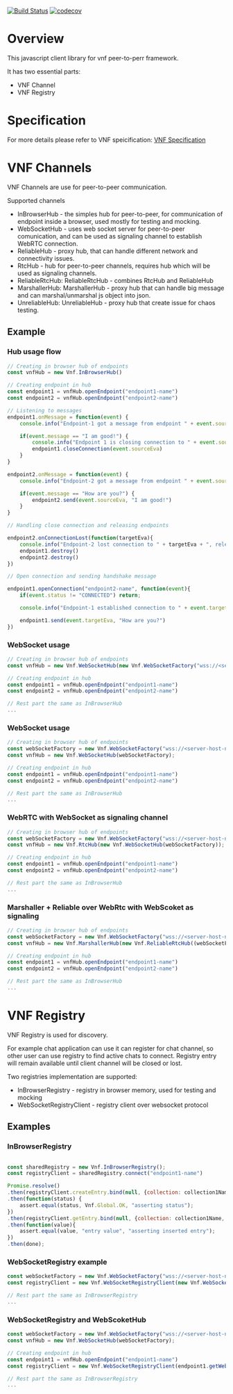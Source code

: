 [![Build Status](https://api.travis-ci.org/amidukr/virtual-network-framework-js.svg?branch=master)](https://travis-ci.org/amidukr/virtual-network-framework-js)
[![codecov](https://codecov.io/gh/amidukr/virtual-network-framework-js/branch/master/graph/badge.svg)](https://codecov.io/gh/amidukr/virtual-network-framework-js)

# Overview

This javascript client library for vnf peer-to-perr framework.

It has two essential parts:
- VNF Channel
- VNF Registry

# Specification

For more details please refer to VNF speicification:
[VNF Specification](./docs/amid-ukr-vnf.pdf)

# VNF Channels

VNF Channels are use for peer-to-peer communication.

Supported channels

- InBrowserHub - the simples hub for peer-to-peer, for communication of endpoint inside a browser, used mostly for testing and mocking.
- WebSocketHub - uses web socket server for peer-to-peer comunication, and can be used as signaling channel to establish WebRTC connection.
- ReliableHub - proxy hub, that can handle different network and connectivity issues.
- RtcHub - hub for peer-to-peer channels, requires hub which will be used as signaling channels. 
- ReliableRtcHub: ReliableRtcHub - combines RtcHub and ReliableHub
- MarshallerHub: MarshallerHub - proxy hub that can handle big message and can marshal/unmarshal js object into json.
- UnreliableHub: UnreliableHub - proxy hub that create issue for chaos testing.

## Example

### Hub usage flow

```js
// Creating in browser hub of endpoints
const vnfHub = new Vnf.InBrowserHub()

// Creating endpoint in hub
const endpoint1 = vnfHub.openEndpoint("endpoint1-name")
const endpoint2 = vnfHub.openEndpoint("endpoint2-name")

// Listening to messages
endpoint1.onMessage = function(event) {
    console.info("Endpoint-1 got a message from endpoint " + event.sourceEva + ", message is: " + event.message)

    if(event.message == "I am good!") {
        console.info("Endpoint 1 is closing connection to " + event.sourceEva)
        endpoint1.closeConnection(event.sourceEva)
    }
}

endpoint2.onMessage = function(event) {
    console.info("Endpoint-2 got a message from endpoint " + event.sourceEva + ", message is: " + event.message)

    if(event.message == "How are you?") {
        endpoint2.send(event.sourceEva, "I am good!")
    }
}

// Handling close connection and releasing endpoints

endpoint2.onConnectionLost(function(targetEva){
    console.info("Endpoint-2 lost connection to " + targetEva + ", releasing endpoints")
    endpoint1.destroy()
    endpoint2.destroy()
})

// Open connection and sending handshake message

endpoint1.openConnection("endpoint2-name", function(event){
    if(event.status != "CONNECTED") return;

    console.info("Endpoint-1 established connection to " + event.targetEva + ", status is: " + event.status)

    endpoint1.send(event.targetEva, "How are you?")
})


```

### WebSocket usage

```js
// Creating in browser hub of endpoints
const vnfHub = new Vnf.WebSocketHub(new Vnf.WebSocketFactory("wss://<server-host-name>/webbroker/vnf-ws"));

// Creating endpoint in hub
const endpoint1 = vnfHub.openEndpoint("endpoint1-name")
const endpoint2 = vnfHub.openEndpoint("endpoint2-name")

// Rest part the same as InBrowserHub
...

```

### WebSocket usage

```js
// Creating in browser hub of endpoints
const webSocketFactory = new Vnf.WebSocketFactory("wss://<server-host-name>/webbroker/vnf-ws")
const vnfHub = new Vnf.WebSocketHub(webSocketFactory);

// Creating endpoint in hub
const endpoint1 = vnfHub.openEndpoint("endpoint1-name")
const endpoint2 = vnfHub.openEndpoint("endpoint2-name")

// Rest part the same as InBrowserHub
...

```
### WebRTC with WebSocket as signaling channel

```js
// Creating in browser hub of endpoints
const webSocketFactory = new Vnf.WebSocketFactory("wss://<server-host-name>/webbroker/vnf-ws")
const vnfHub = new Vnf.RtcHub(new Vnf.WebSocketHub(webSocketFactory));

// Creating endpoint in hub
const endpoint1 = vnfHub.openEndpoint("endpoint1-name")
const endpoint2 = vnfHub.openEndpoint("endpoint2-name")

// Rest part the same as InBrowserHub
...

```

### Marshaller + Reliable over WebRtc with WebScoket as signaling

```js
// Creating in browser hub of endpoints
const webSocketFactory = new Vnf.WebSocketFactory("wss://<server-host-name>/webbroker/vnf-ws")
const vnfHub = new Vnf.MarshallerHub(new Vnf.ReliableRtcHub((webSocketFactory)));

// Creating endpoint in hub
const endpoint1 = vnfHub.openEndpoint("endpoint1-name")
const endpoint2 = vnfHub.openEndpoint("endpoint2-name")

// Rest part the same as InBrowserHub
...

```

# VNF Registry

VNF Registry is used for discovery.

For example chat application can use it can register for chat channel, so other user can use registry to find active chats to connect. Registry entry will remain available until client channel will be closed or lost.

Two registries implementation are supported:
- InBrowserRegistry - registry in browser memory, used for testing and mocking
- WebSocketRegistryClient - registry client over websocket protocol

## Examples

### InBrowserRegistry

```js

const sharedRegistry = new Vnf.InBrowserRegistry();
const registryClient = sharedRegistry.connect("endpoint1-name")

Promise.resolve()
.then(registryClient.createEntry.bind(null, {collection: collection1Name, name:"entry1"}, "entry value"))
.then(function(status) {
    assert.equal(status, Vnf.Global.OK, "asserting status");
})
.then(registryClient.getEntry.bind(null, {collection: collection1Name, name:"entry1"}))
.then(function(value){
    assert.equal(value, "entry value", "asserting inserted entry");
})
.then(done);
```

### WebSocketRegistry example
```js
const webSocketFactory = new Vnf.WebSocketFactory("wss://<server-host-name>/webbroker/vnf-ws")
const registryClient = new Vnf.WebSocketRegistryClient(new Vnf.WebSocketRpc(eva, webSocketFactory))

// Rest part the same as InBrowserRegistry
...

```

### WebSocketRegistry and WebScoketHub
```js
const webSocketFactory = new Vnf.WebSocketFactory("wss://<server-host-name>/webbroker/vnf-ws")
const vnfHub = new Vnf.WebSocketHub(webSocketFactory);

// Creating endpoint in hub
const endpoint1 = vnfHub.openEndpoint("endpoint1-name")
const registryClient = new Vnf.WebSocketRegistryClient(endpoint1.getWebSocketRpc())

// Rest part the same as InBrowserRegistry
...

```